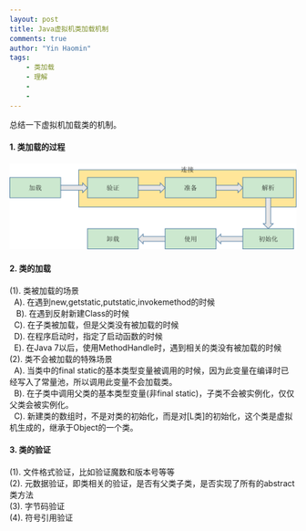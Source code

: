 ```yaml
---
layout: post
title: Java虚拟机类加载机制
comments: true
author: "Yin Haomin"
tags:
    - 类加载
    - 理解
    - 
    - 
---
```


总结一下虚拟机加载类的机制。<br>

#### 1. 类加载的过程
![gras](/images/loadclass/类的加载过程.png)<br>

#### 2. 类的加载
(1). 类被加载的场景<br>
    A). 在遇到new,getstatic,putstatic,invokemethod的时候<br>
    B). 在遇到反射新建Class的时候<br>
    C). 在子类被加载，但是父类没有被加载的时候<br>
    D). 在程序启动时，指定了启动函数的时候<br>
    E). 在Java 7以后，使用MethodHandle时，遇到相关的类没有被加载的时候<br>
(2). 类不会被加载的特殊场景<br>
    A). 当类中的final static的基本类型变量被调用的时候，因为此变量在编译时已经写入了常量池，所以调用此变量不会加载类。<br>
    B). 在子类中调用父类的基本类型变量(非final static)，子类不会被实例化，仅仅父类会被实例化。<br>
    C). 新建类的数组时，不是对类的初始化，而是对[L类]的初始化，这个类是虚拟机生成的，继承于Object的一个类。<br>

#### 3. 类的验证
(1). 文件格式验证，比如验证魔数和版本号等等<br>
(2). 元数据验证，即类相关的验证，是否有父类子类，是否实现了所有的abstract类方法<br>
(3). 字节码验证<br>
(4). 符号引用验证<br>
